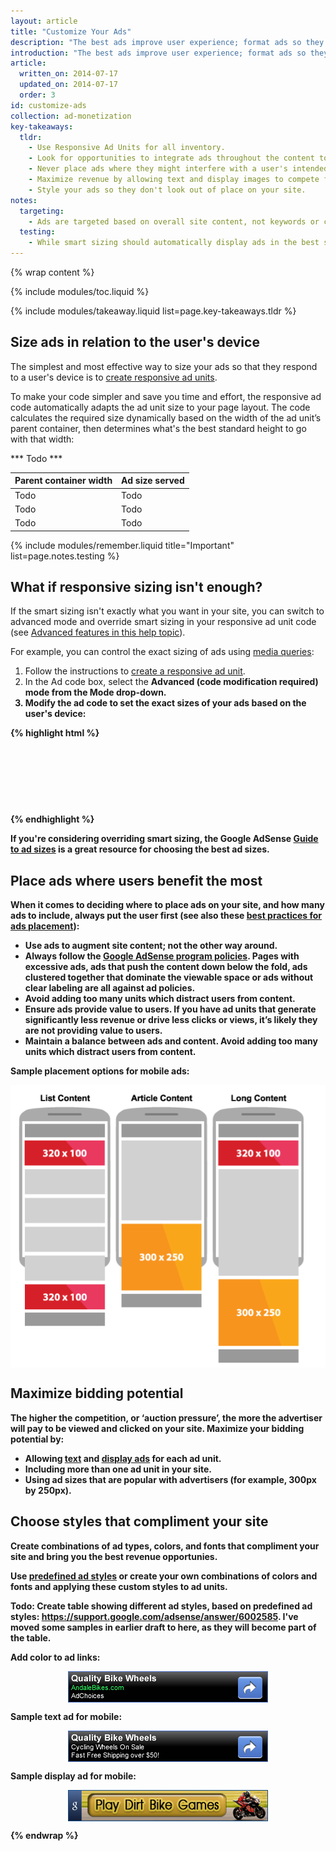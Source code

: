 ```yaml
---
layout: article
title: "Customize Your Ads"
description: "The best ads improve user experience; format ads so they don't look out of place on your site. While the actual ad content comes from advertisers, you have control over the content type, color, size, and placement of those ads."
introduction: "The best ads improve user experience; format ads so they don't look out of place on your site. While the actual ad content comes from advertisers, you have control over the content type, color, size, and placement of those ads."
article:
  written_on: 2014-07-17
  updated_on: 2014-07-17
  order: 3
id: customize-ads
collection: ad-monetization
key-takeaways:
  tldr: 
    - Use Responsive Ad Units for all inventory.
    - Look for opportunities to integrate ads throughout the content to avoid ad blindness;
    - Never place ads where they might interfere with a user's intended experience on your site; ensure ads above the fold don't push content below it.
    - Maximize revenue by allowing text and display images to compete for your ad space.
    - Style your ads so they don't look out of place on your site.
notes:
  targeting:
    - Ads are targeted based on overall site content, not keywords or categories. If you'd like to display ads related to specific topics, include complete sentences and paragraphs about these topics.
  testing:
    - While smart sizing should automatically display ads in the best size based on the user's device, you should always test your ads on different devices and screens to make sure that the responsive behavior is working correctly.
---
```


{% wrap content %}

<style type="text/css">
  img.center {
    display: block;
    margin-left: auto;
    margin-right: auto;
  }
</style>

{% include modules/toc.liquid %}

{% include modules/takeaway.liquid list=page.key-takeaways.tldr %}

## Size ads in relation to the user's device

The simplest and most effective way to size your ads so that they respond
to a user's device is to
[create responsive ad units]({{site.baseurl}}/monetization/ad-monetization/include-ads.html#create-ad-units).

To make your code simpler and save you time and effort,
the responsive ad code automatically adapts the ad unit size to your page layout.
The code calculates the required size dynamically based on the width of the ad unit’s parent container,
then determines what's the best standard height to go with that width:

*** Todo ***

<table class="table-2 tc-heavyright">
  <colgroup>
    <col span="1" />
    <col span="1" />
  </colgroup>
  <thead>
    <tr>
      <th data-th="size">Parent container width</th>
      <th data-th="behavior">Ad size served</th>
    </tr>
  </thead>
  <tbody>
    <tr>
      <td data-th="command">Todo</td>
      <td data-th="alias">Todo</td>
    </tr>
    <tr>
      <td data-th="command">Todo</td>
      <td data-th="alias">Todo</td>
    </tr>
    <tr>
      <td data-th="command">Todo</td>
      <td data-th="alias">Todo</td>
    </tr>
  </tbody>
</table>

{% include modules/remember.liquid title="Important" list=page.notes.testing %}

## What if responsive sizing isn't enough?

If the smart sizing isn't exactly what you want in your site,
you can switch to advanced mode and override smart sizing
in your responsive ad unit code
(see [Advanced features in this help topic](https://support.google.com/adsense/answer/3543893?hl=en&ref_topic=3641113)).

For example,
you can control the exact sizing of ads using
[media queries]({{site.baseurl}}/layouts/rwd-fundamentals/use-media-queries.html):

1. Follow the instructions to [create a responsive ad unit]({{site.baseurl}}/monetization/ad-monetization/include-ads.html#create-ad-units).
2. In the Ad code box,
select the <strong>Advanced (code modification required) mode
from the Mode drop-down.
3. Modify the ad code to set the exact sizes of your ads based on the user's device:

{% highlight html %}
<style type="text/css">
.adslot_1 { width: 320px; height: 50px; }
@media (min-width:500px) { .adslot_1 { width: 468px; height: 60px; } }
@media (min-width:800px) { .adslot_1 { width: 728px; height: 90px; } }
</style>
<ins class="adsbygoogle adslot_1"
    style="display:inline-block;"
    data-ad-client="ca-pub-1234"
    data-ad-slot="5678"></ins>
<script async src="//pagead2.googlesyndication.com/pagead/js/adsbygoogle.js"></script>
<script>(adsbygoogle = window.adsbygoogle || []).push({});</script>
{% endhighlight %}

If you're considering overriding smart sizing,
the Google AdSense [Guide to ad sizes](https://support.google.com/adsense/answer/6002621?hl=en&ref_topic=1307421)
is a great resource for choosing the best ad sizes.

## Place ads where users benefit the most

When it comes to deciding where to place ads on your site,
and how many ads to include, always put the user first
(see also these
[best practices for ads placement](https://support.google.com/adsense/answer/1282097?ref_topic=3001646&rd=1)):

* Use ads to augment site content; not the other way around.
* Always follow the [Google AdSense program policies](https://support.google.com/adsense/answer/48182?hl=en()). Pages with excessive ads, ads that push the content down below the fold, ads clustered together that dominate the viewable space or ads without clear labeling are all against ad policies.
* Avoid adding too many units which distract users from content.
* Ensure ads provide value to users. If you have ad units that generate significantly less revenue or drive less clicks or views, it’s likely they are not providing value to users.
* Maintain a balance between ads and content. Avoid adding too many units which distract users from content.

Sample placement options for mobile ads:

<img src="images/mobile_ads_placement.png" class="center" alt="Sample mobile image ad">

## Maximize bidding potential

The higher the competition, or ‘auction pressure’,
the more the advertiser will pay to be viewed and clicked on your site.
Maximize your bidding potential by:

* Allowing [text](https://support.google.com/adsense/answer/185665?hl=en&ref_topic=29561)
and [display ads](https://support.google.com/adsense/answer/185666?hl=en&ref_topic=29561)
for each ad unit.
* Including more than one ad unit in your site.
* Using ad sizes that are popular with advertisers (for example, 300px by 250px).

## Choose styles that compliment your site

Create combinations of ad types, colors, and fonts that compliment your site
and bring you the best revenue opportunies.

Use <a href="https://support.google.com/adsense/answer/6002585">predefined ad styles<a/>
or create your own combinations of colors and fonts
and applying these custom styles to ad units.

Todo: Create table showing different ad styles, based on predefined ad styles:
https://support.google.com/adsense/answer/6002585.
I've moved some samples in earlier draft to here, as they will become part of the table.

Add color to ad links:

<img src="images/mobiletext_withcolor.png" class="center" alt="Sample mobile text ad with links in color">

Sample text ad for mobile:

<img src="images/mobiletext_withoutcolor.png" class="center" alt="Sample mobile text ad">

Sample display ad for mobile:

<img src="images/mobileimage.png" class="center" alt="Sample mobile image ad">

{% endwrap %}
